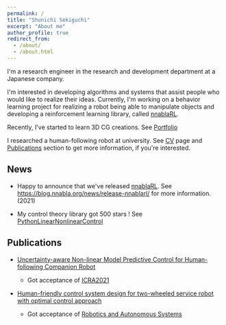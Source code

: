 ```yaml
---
permalink: /
title: "Shunichi Sekiguchi"
excerpt: "About me"
author_profile: true
redirect_from: 
  - /about/
  - /about.html
---
```


I'm a research engineer in the research and development department at a Japanese company.

I'm interested in developing algorithms and systems that assist people who would like to realize their ideas.
Currently, I'm working on a behavior learning project for realizing a robot being able to manipulate objects and developing a reinforcement learning library, called [nnablaRL](https://github.com/sony/nnabla-rl).

Recently, I've started to learn 3D CG creations. See [Portfolio](https://shunichi09.github.io/portfolio/)

I researched a human-following robot at university. See [CV](https://shunichi09.github.io/cv/) page and [Publications](#publications) section to get more information, if you're interested.

News
------

- Happy to announce that we've released [nnablaRL](https://github.com/sony/nnabla-rl). See https://blog.nnabla.org/news/release-nnablarl/ for more information. (2021)

- My control theory library got 500 stars ! See [PythonLinearNonlinearControl](https://github.com/Shunichi09/PythonLinearNonlinearControl)

<a id="publications"></a>
Publications
------

- [Uncertainty-aware Non-linear Model Predictive Control for Human-following Companion Robot](https://ieeexplore.ieee.org/document/9561974)
  - Got acceptance of [ICRA2021](https://www.ieee-ras.org/about-ras/ras-calendar/upcoming-ras-events/event/1920-icra-2021)

- [Human-friendly control system design for two-wheeled service robot with optimal control approach](https://www.sciencedirect.com/science/article/abs/pii/S0921889020304024)
  - Got acceptance of [Robotics and Autonomous Systems](https://www.sciencedirect.com/journal/robotics-and-autonomous-systems)